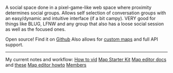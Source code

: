 A social space done in a pixel-game-like web space where proximity determines social groups. Allows self selection of conversation groups with an easy/dynamic and intuitive interface (if a bit campy).  VERY good for things like BLUG, LFNW and any group that also has a loose social session as well as the focused ones.

Open source!  Find it on [Github](https://github.com/workadventure/workadventure)  Also allows for [custom maps](https://github.com/workadventure/map-starter-kit) and full API support.

---
My current notes and workflow:
[How to vid](https://www.youtube.com/watch?v=Yx6xSptPA5U&t=1878s)
[Map Starter Kit](https://github.com/workadventure/map-starter-kit)
[Map editor docs](https://doc.mapeditor.org/en/stable/manual/introduction/) and [these](https://docs.workadventu.re/map-building/tiled-editor/)
[Map editor howto](https://www.youtube.com/watch?v=ZwaomOYGuYo)
[Members](https://docs.workadventu.re/admin/members)